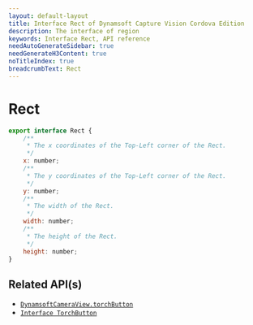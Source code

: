 ```yaml
---
layout: default-layout
title: Interface Rect of Dynamsoft Capture Vision Cordova Edition
description: The interface of region
keywords: Interface Rect, API reference
needAutoGenerateSidebar: true
needGenerateH3Content: true
noTitleIndex: true
breadcrumbText: Rect
---
```


# Rect

```js
export interface Rect {
    /**
     * The x coordinates of the Top-Left corner of the Rect.
     */
    x: number;
    /**
     * The y coordinates of the Top-Left corner of the Rect.
     */
    y: number;
    /**
     * The width of the Rect.
     */
    width: number;
    /**
     * The height of the Rect.
     */
    height: number;
}
```

## Related API(s)

- [`DynamsoftCameraView.torchButton`](camera-view.md#settorchbutton)
- [`Interface TorchButton`](interface-torch-button.md)
